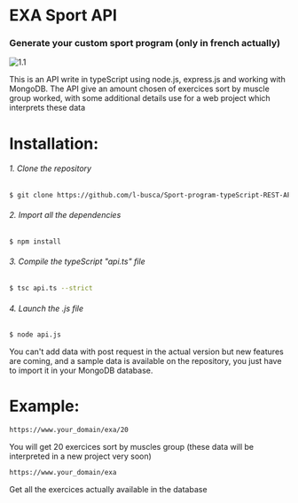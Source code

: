 # EXA Sport API
### Generate your custom sport program (only in french actually)
![1.1](https://mais.wtf/img/exa.png)

This is an API write in typeScript using node.js, express.js and working with
MongoDB. The API give an amount chosen of exercices sort by muscle group worked, with some
additional details use for a web project which interprets these data


# Installation:

###### 1. Clone the repository
```bash
$ git clone https://github.com/l-busca/Sport-program-typeScript-REST-API.git
```

###### 2. Import all the dependencies
```bash
$ npm install
```

###### 3. Compile the typeScript "api.ts" file

```bash
$ tsc api.ts --strict
```

###### 4. Launch the .js file

```bash
$ node api.js
```

You can't add data with post request in the actual version but new features are coming, and a sample data 
is available on the repository, you just have to import it in your MongoDB database.


# Example:

```bash
https://www.your_domain/exa/20
```

You will get 20 exercices sort by muscles group (these data will be interpreted in a new project very soon)

```bash
https://www.your_domain/exa
```

Get all the exercices actually available in the database
